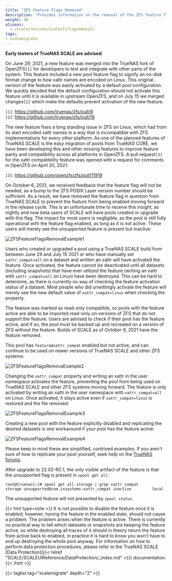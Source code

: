 ```yaml
---
title: "ZFS Feature Flags Removed"
description: "Provides information on the removal of the ZFS feature flag merged into OpenZFS on June 29, 2021."
weight: 40
aliases:
  - /scale/notices/scalezfsflagremoval/
tags:
- scalemigrate
---
```


**Early testers of TrueNAS SCALE are advised**:

On June 29, 2021, a new feature was merged into the TrueNAS fork of OpenZFS`[1]` for developers to test and integrate with other parts of the system. This feature included a new pool feature flag to signify an on-disk format change to how xattr names are encoded on Linux. This original version of the feature was easily activated by a default pool configuration. We quickly decided that the default configuration should not activate this feature until it is available in upstream OpenZFS, and on July 15 we merged changes`[2]` which make the defaults prevent activation of the new feature.

`[1]`: https://github.com/truenas/zfs/pull/8</br>
`[2]`: https://github.com/truenas/zfs/pull/16

The new feature fixes a long standing issue in ZFS on Linux, which had from its start encoded xattr names in a way that is incompatible with ZFS implementations for every other platform. As one of the planned features of TrueNAS SCALE is the easy migration of pools from TrueNAS CORE, we have been developing this and other missing features to improve feature parity and compatibility across all platforms in OpenZFS. A pull request`[3]` for the xattr compatibility feature was opened with a request for comments in OpenZFS on April 20, 2021.

`[3]`: https://github.com/openzfs/zfs/pull/11919

On October 6, 2021, we received feedback that the feature flag will not be needed, as a bump to the ZFS POSIX Layer version number should be sufficient. As a result, we have removed the feature flag in question from TrueNAS SCALE to prevent the feature from being enabled moving forward in the release cycle. This is an unfortunate time to receive this insight, as nightly and now beta users of SCALE will have pools created or upgrade with this flag.  The impact for most users is negligible, as the pool is still fully operational with the feature flag enabled, as long as it is not active. These users will merely see the unsupported feature is present but inactive:

![ZFSFeatureFlagsRemovalExample1](/images/SCALE/ZFSFeatureFlagsRemovalExample1.png "ZFS Feature Flags Removal Example 1")

Users who created or upgraded a pool using a TrueNAS SCALE build from between June 29 and July 15 2021 or who have manually set `xattr_compat=all` on a dataset and written an xattr will have activated the feature. Once activated, the feature cannot be deactivated until all datasets (including snapshots) that have ever utilized the feature (writing an xattr with `xattr_compat=all` on Linux) have been destroyed. This can be hard to determine, as there is currently no way of checking the feature activation status of a dataset. Most people who did unwittingly activate the feature will merely see the new default value of `xattr_compat=linux` when checking the property.

The feature was marked as read-only compatible, so pools with the feature active are able to be imported read-only on versions of ZFS that do not support the feature. Users are advised to check if their pool has the feature active, and if so, the pool must be backed up and recreated on a version of ZFS without the feature. Builds of SCALE as of October 9, 2021 have the feature removed.

This pool has `feature@xattr_compat` enabled but not active, and can continue to be used on newer versions of TrueNAS SCALE and other ZFS systems:

![ZFSFeatureFlagsRemovaExample2](/images/SCALE/ZFSFeatureFlagsRemovalExample2.png "ZFS Feature Flags Removal Example 2")

Changing the `xattr_compat` property and writing an xattr in the user namespace activates the feature, preventing the pool from being used on TrueNAS SCALE and other ZFS systems moving forward. The feature is only activated by writing an xattr in the user namespace with `xattr_compat=all` on Linux. Once activated, it stays active even if `xattr_compat=linux` is restored and the file removed:

![ZFSFeatureFlagsRemovalExample3](/images/SCALE/ZFSFeatureFlagsRemovalExample3.png "ZFS Feature Flags Removal Example 3")

Creating a new pool with the feature explicitly disabled and replicating the desired datasets is one workaround if your pool has the feature active:

![ZFSFeatureFlagsRemovalExample4](/images/SCALE/ZFSFeatureFlagsRemovalExample4.png "ZFS Feature Flags Removal Example 4")

Please keep in mind these are simplified, contrived examples.  If you aren't sure of how to replicate your pool yourself, seek help on the [TrueNAS forums](https://www.truenas.com/community/forums/truenas-scale-discussion/).

After upgrade to 22.02-RC.1, the only visible artifact of the feature is that the unsupported flag is present in `zpool get all`:

`root@truenas[~]# zpool get all storage | grep xattr_compat`</br>
`storage unsupported@com.ixsystems:xattr_compat inactive         local` 

The unsupported feature will not presented by `zpool status`.

{{< hint type=note >}}
It is not possible to disable the feature once it is enabled; however, having the feature in the enabled state, should not cause a problem. 
The problem arises when the feature is active.
There is currently no practical way to tell which datasets or snapshots are keeping the feature active, so while destroying all traces of it should in theory return the feature from active back to enabled, in practice it is hard to know you won't have to end up destroying the whole pool anyway.
For information on how to perform data protection procedures, please refer to the TrueNAS SCALE [Data Protection]({{< relref "SCALE/SCALEUIReference/DataProtection/_index.md" >}}) documentation.
{{< /hint >}}

{{< taglist tag="scalemigrate" depth="2" >}}